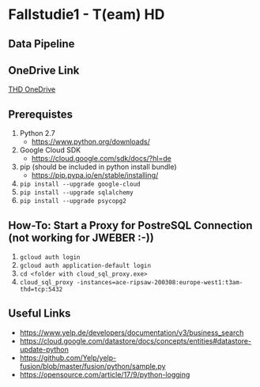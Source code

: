 # Fallstudie1 - T(eam) HD

## Data Pipeline

## OneDrive Link
[THD OneDrive](https://srhk-my.sharepoint.com/:f:/g/personal/11010021_stud_hochschule-heidelberg_de/EsJ-yxpcI2BGk5ccB-yAlkMBkr0FEeI69z9Gz9BdiL1NCg?e=Udhkxj)

## Prerequistes
 1. Python 2.7
    - https://www.python.org/downloads/
 2. Google Cloud SDK
    - https://cloud.google.com/sdk/docs/?hl=de
 3. pip (should be included in python install bundle)
    - https://pip.pypa.io/en/stable/installing/
 4. ``` pip install --upgrade google-cloud ```
 5. ``` pip install --upgrade sqlalchemy ```
 6. ``` pip install --upgrade psycopg2 ```

## How-To: Start a Proxy for PostreSQL Connection (not working for JWEBER :-))
1. ``` gcloud auth login ```
2. ``` gcloud auth application-default login ```
3. ``` cd <folder with cloud_sql_proxy.exe> ```
3. ``` cloud_sql_proxy -instances=ace-ripsaw-200308:europe-west1:t3am-thd=tcp:5432 ```

## Useful Links
- https://www.yelp.de/developers/documentation/v3/business_search
- https://cloud.google.com/datastore/docs/concepts/entities#datastore-update-python
- https://github.com/Yelp/yelp-fusion/blob/master/fusion/python/sample.py
- https://opensource.com/article/17/9/python-logging
